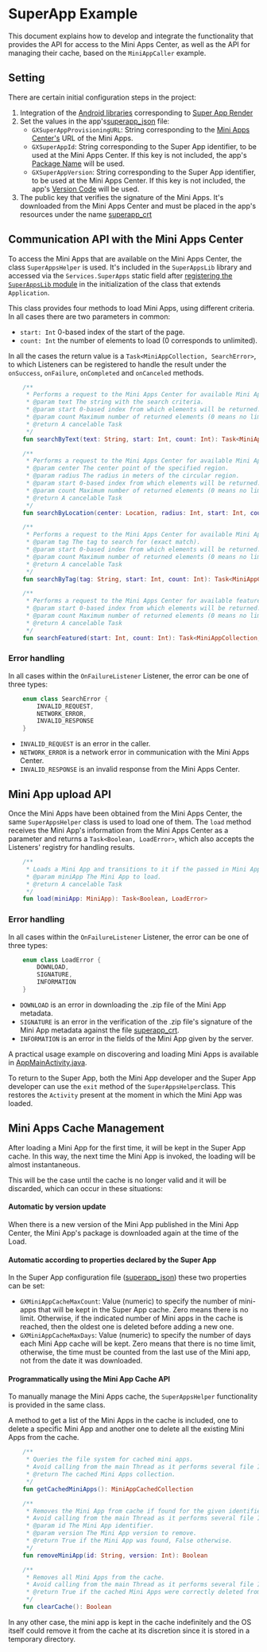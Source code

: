# SuperApp Example

This document explains how to develop and integrate the functionality that provides the API for access to the Mini Apps Center, as well as the API for managing their cache, based on the `MiniAppCaller` example.

## Setting

There are certain initial configuration steps in the project:

1. Integration of the [Android libraries](GeneXus%20Libraries/README.md) corresponding to [Super App Render](../SuperAppRender.md)
2. Set the values in the app's[superapp_json](MiniAppCaller/GenexusTestMiniApps/src/main/res/raw/superapp_json) file:
	- `GXSuperAppProvisioningURL`: String corresponding to the [Mini Apps Center's](../Provisioning.md) URL of the Mini Apps.
	- `GXSuperAppId`: String corresponding to the Super App identifier, to be used at the Mini Apps Center. If this key is not included, the app's [Package Name](https://developer.android.com/reference/android/content/Context#getPackageName()) will be used.  
	- `GXSuperAppVersion`: String corresponding to the Super App identifier, to be used at the Mini Apps Center. If this key is not included, the app's [Version Code](https://developer.android.com/reference/android/content/pm/PackageInfo#getLongVersionCode()) will be used.
3. The public key that verifies the signature of the Mini Apps. It's downloaded from the Mini Apps Center and must be placed in the app's resources under the name [superapp_crt](MiniAppCaller/GenexusTestMiniApps/src/main/res/raw/superapp_crt) 
   
## Communication API with the Mini Apps Center

To access the Mini Apps that are available on the Mini Apps Center, the class `SuperAppsHelper` is used. It's included in the `SuperAppsLib` library and accessed via the `Services.SuperApps` static field after [registering the `SuperAppsLib` module](https://github.com/genexus-colab/gx-super-app/blob/7a861ad837d8338f93b608759b5a40063f777257/Android/MiniAppCaller/GenexusTestMiniApps/src/main/java/com/genexus/testminiapps/MainApplication.java#L36) in the initialization of the class that extends `Application`.

This class provides four methods to load Mini Apps, using different criteria. 
In all cases there are two parameters in common: 

- `start: Int` 0-based index of the start of the page.
- `count: Int` the number of elements to load (0 corresponds to unlimited).

In all the cases the return value is a `Task<MiniAppCollection, SearchError>`, to which Listeners can be registered to handle the result under the `onSuccess`, `onFailure`, `onCompleted` and `onCanceled` methods.

```kotlin
    /**
     * Performs a request to the Mini Apps Center for available Mini Apps given the text.
     * @param text The string with the search criteria.
     * @param start 0-based index from which elements will be returned.
     * @param count Maximum number of returned elements (0 means no limit).
     * @return A cancelable Task
     */
    fun searchByText(text: String, start: Int, count: Int): Task<MiniAppCollection, SearchError>

    /**
     * Performs a request to the Mini Apps Center for available Mini Apps that are available inside the given circular region.
     * @param center The center point of the specified region.
     * @param radius The radius in meters of the circular region.
     * @param start 0-based index from which elements will be returned.
     * @param count Maximum number of returned elements (0 means no limit).
     * @return A cancelable Task
     */
    fun searchByLocation(center: Location, radius: Int, start: Int, count: Int): Task<MiniAppCollection, SearchError>

    /**
     * Performs a request to the Mini Apps Center for available Mini Apps given the tag.
     * @param tag The tag to search for (exact match).
     * @param start 0-based index from which elements will be returned.
     * @param count Maximum number of returned elements (0 means no limit).
     * @return A cancelable Task
     */
    fun searchByTag(tag: String, start: Int, count: Int): Task<MiniAppCollection, SearchError>

    /**
     * Performs a request to the Mini Apps Center for available featured Mini Apps.
     * @param start 0-based index from which elements will be returned.
     * @param count Maximum number of returned elements (0 means no limit).
     * @return A cancelable Task
     */
    fun searchFeatured(start: Int, count: Int): Task<MiniAppCollection, SearchError>
```

### Error handling

In all cases within the `OnFailureListener` Listener, the error can be one of three types: 

```kotlin
    enum class SearchError {
    	INVALID_REQUEST,
    	NETWORK_ERROR,
    	INVALID_RESPONSE
    }
```
    
- `INVALID_REQUEST` is an error in the caller.
- `NETWORK_ERROR` is a network error in communication with the Mini Apps Center.
- `INVALID_RESPONSE` is an invalid response from the Mini Apps Center.

## Mini App upload API

Once the Mini Apps have been obtained from the Mini Apps Center, the same `SuperAppsHelper` class is used to load one of them. 
The `load` method receives the Mini App's information from the Mini Apps Center as a parameter and returns a `Task<Boolean, LoadError>`, which also accepts the Listeners' registry for handling results. 

```kotlin
    /**
     * Loads a Mini App and transitions to it if the passed in Mini App is already installed.
     * @param miniApp The Mini App to load.
     * @return A cancelable Task
     */
    fun load(miniApp: MiniApp): Task<Boolean, LoadError>
```

### Error handling

In all cases within the `OnFailureListener` Listener, the error can be one of three types: 

```kotlin
    enum class LoadError {
    	DOWNLOAD,
    	SIGNATURE,
    	INFORMATION
    }
```
    
- `DOWNLOAD` is an error in downloading the .zip file of the Mini App metadata. 
- `SIGNATURE` is an error in the verification of the .zip file's signature of the Mini App metadata against the file [superapp_crt](MiniAppCaller/GenexusTestMiniApps/src/main/res/raw/superapp_crt).
- `INFORMATION` is an error in the fields of the Mini App given by the server.

A practical usage example on discovering and loading Mini Apps is available in [AppMainActivity.java](MiniAppCaller/GenexusTestMiniApps/src/main/java/com/genexus/testminiapps/AppMainActivity.java).

To return to the Super App, both the Mini App developer and the Super App developer can use the `exit` method of the `SuperAppsHelper`class. This restores the `Activity` present at the moment in which the Mini App was loaded. 
    
## Mini Apps Cache Management

After loading a Mini App for the first time, it will be kept in the Super App cache. In this way, the next time the Mini App is invoked, the loading will be almost instantaneous.

This will be the case until the cache is no longer valid and it will be discarded, which can occur in these situations:

#### Automatic by version update

When there is a new version of the Mini App published in the Mini App Center, the Mini App's package is downloaded again at the time of the Load.

#### Automatic according to properties declared by the Super App

In the Super App configuration file ([superapp_json](MiniAppCaller/GenexusTestMiniApps/src/main/res/raw/superapp_json)) these two properties can be set:

   - `GXMiniAppCacheMaxCount`: Value (numeric) to specify the number of mini-apps that will be kept in the Super App cache. Zero means there is no limit. Otherwise, if the indicated number of Mini apps in the cache is reached, then the oldest one is deleted before adding a new one.
   - `GXMiniAppCacheMaxDays`: Value (numeric) to specify the number of days each Mini App cache will be kept. Zero means that there is no time limit, otherwise, the time must be counted from the last use of the Mini app, not from the date it was downloaded.

#### Programmatically using the Mini App Cache API

To manually manage the Mini Apps cache, the `SuperAppsHelper` functionality is provided in the same class. 

A method to get a list of the Mini Apps in the cache is included, one to delete a specific Mini App and another one to delete all the existing Mini Apps from the cache. 

```kotlin
    /**
     * Queries the file system for cached mini apps.
     * Avoid calling from the main Thread as it performs several file IO operations.
     * @return The cached Mini Apps collection.
     */
    fun getCachedMiniApps(): MiniAppCachedCollection

    /**
     * Removes the Mini App from cache if found for the given identifier and version.
     * Avoid calling from the main Thread as it performs several file IO operations.
     * @param id The Mini App identifier.
     * @param version The Mini App version to remove.
     * @return True if the Mini App was found, False otherwise.
     */
    fun removeMiniApp(id: String, version: Int): Boolean

    /**
     * Removes all Mini Apps from the cache.
     * Avoid calling from the main Thread as it performs several file IO operations.
     * @return True if the cached Mini Apps were correctly deleted from file system, False otherwise.
     */
    fun clearCache(): Boolean
```

In any other case, the mini app is kept in the cache indefinitely and the OS itself could remove it from the cache at its discretion since it is stored in a temporary directory.
